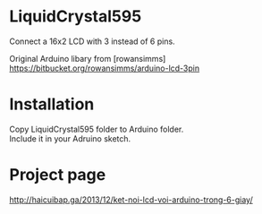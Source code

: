 # LiquidCrystal595
Connect a 16x2 LCD with 3 instead of 6 pins.

Original Arduino libary from [rowansimms]<br />
https://bitbucket.org/rowansimms/arduino-lcd-3pin

# Installation
Copy LiquidCrystal595 folder to Arduino folder.<br />
Include it in your Adruino sketch.

# Project page
http://haicuibap.ga/2013/12/ket-noi-lcd-voi-arduino-trong-6-giay/
